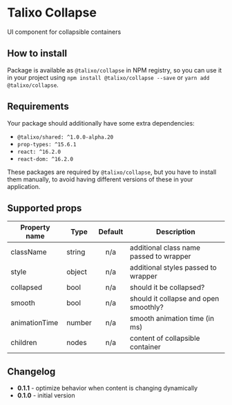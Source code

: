 # Talixo Collapse

UI component for collapsible containers

## How to install

Package is available as `@talixo/collapse` in NPM registry, so you can use it in your project
using `npm install @talixo/collapse --save` or `yarn add @talixo/collapse`.

## Requirements

Your package should additionally have some extra dependencies:

- `@talixo/shared: ^1.0.0-alpha.20`
- `prop-types: ^15.6.1`
- `react: ^16.2.0`
- `react-dom: ^16.2.0`

These packages are required by `@talixo/collapse`, but you have to install them manually,
to avoid having different versions of these in your application.

## Supported props

Property name | Type      | Default | Description                    
--------------|-----------|:-------:|--------------------------------
className     | string    | n/a     | additional class name passed to wrapper
style         | object    | n/a     | additional styles passed to wrapper
collapsed     | bool      | n/a     | should it be collapsed?
smooth        | bool      | n/a     | should it collapse and open smoothly?
animationTime | number    | n/a     | smooth animation time (in ms)
children      | nodes     | n/a     | content of collapsible container

## Changelog

- **0.1.1** - optimize behavior when content is changing dynamically
- **0.1.0** - initial version
